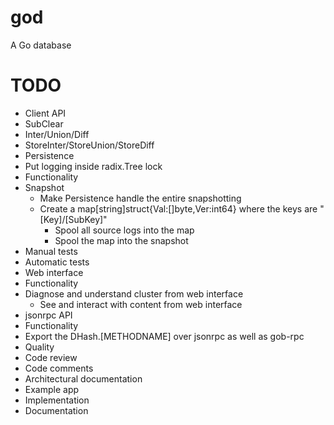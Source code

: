god
===

A Go database

# TODO

* Client API
 * SubClear
 * Inter/Union/Diff
 * StoreInter/StoreUnion/StoreDiff
* Persistence
 * Put logging inside radix.Tree lock
 * Functionality
  * Snapshot
	 * Make Persistence handle the entire snapshotting
	  * Create a map[string]struct{Val:[]byte,Ver:int64} where the keys are "[Key]/[SubKey]"
		* Spool all source logs into the map
		* Spool the map into the snapshot
 * Manual tests
 * Automatic tests
* Web interface
 * Functionality
  * Diagnose and understand cluster from web interface
	* See and interact with content from web interface
* jsonrpc API
 * Functionality
  * Export the DHash.[METHODNAME] over jsonrpc as well as gob-rpc
* Quality
 * Code review
 * Code comments
 * Architectural documentation
* Example app
 * Implementation
 * Documentation

